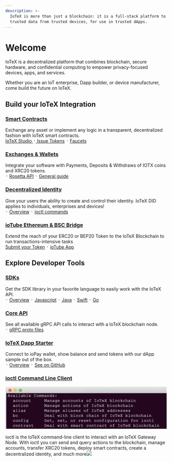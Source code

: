 ```yaml
---
description: >-
  IoTeX is more than just a blockchain: it is a full-stack platform to enable
  trusted data from trusted devices, for use in trusted dApps.
---
```


# Welcome

IoTeX is a decentralized platform that combines blockchain, secure hardware, and confidential computing to empower privacy-focused devices, apps, and services.

Whether you are an IoT enterprise, Dapp builder, or device manufacturer, come build the future on IoTeX.

## Build your IoTeX Integration

### [Smart Contracts](software-tools/smart-contracts/)

Exchange any asset or implement any logic in a transparent, decentralized fashion with IoTeX smart contracts.   
[IoTeX Studio ](https://ide.iotex.io/)᛫[ ](https://ide.iotex.io/)[Issue Tokens](software-tools/smart-contracts/issue-xrc20-tokens-on-iotex.md) ᛫ [Faucets](software-tools/iotx-faucets.md)

### [Exchanges & Wallets](more-resources/exchange-integration/general-guide.md)

Integrate your software with Payments, Deposits & Withdraws of IOTX coins and XRC20 tokens.  
᛫ [Rosetta API](more-resources/exchange-integration/rosetta-api.md) ᛫ [General guide](more-resources/exchange-integration/)

### [Decentralized Identity](middleware-1/decentralized-identity/)

Give your users the ability to create and control their identity. IoTeX DID applies to individuals, enterprises and devices!  
᛫ [Overview](https://docs.iotex.io/developer/did/overview.html) ᛫ [ioctl commands](https://docs.iotex.io/developer/ioctl/did.html)

### [ioTube Ethereum & BSC Bridge](https://tube.iotex.io)

Extend the reach of your ERC20 or BEP20 Token to the IoTeX Blockchain to run transactions-intensive tasks  
[Submit your Token](https://github.com/iotexproject/iotube/issues/new?body=%3C%21--%0APlease+only+use+this+template+for+submitting+new+ERC20+tokens+you+would+like+to+be+added+to+https%3A%2F%2Ftube.iotex.io%0A--%3E%0A%0A+**What%27s+the+ERC20+token+address%3F**%0A%0A**Additional+comments**%3A&title=New+ERC20+Token+Submission) ᛫ [ioTube App ](https://tube.iotex.io/)

## Explore Developer Tools <a id="part2"></a>

### [SDKs](software-tools/iotex-antenna-sdk/)

Get the SDK library in your favorite language to easily work with the IoTeX API.  
᛫ [Overview](software-tools/iotex-antenna-sdk/antenna-overview.md) ᛫ [Javascript](software-tools/iotex-antenna-sdk/antenna-installation/install-antenna-js.md) ᛫ [Java](software-tools/iotex-antenna-sdk/antenna-installation/antenna-java.md) ᛫ [Swift](software-tools/iotex-antenna-sdk/antenna-installation/antenna-swift.md) ᛫ [Go](software-tools/iotex-antenna-sdk/antenna-installation/antenna-go.md)

### [Core API](reference/node-core-api-grpc.md)

See all available gRPC API calls to interact with a IoTeX blockchain node.  
᛫ [gRPC proto files](https://github.com/iotexproject/iotex-proto)

### [IoTeX Dapp Starter](software-tools/iotex-dapp-starter.md)

Connect to ioPay wallet, show balance and send tokens with our dApp sample out of the box.  
᛫ [Overview](software-tools/iotex-dapp-starter.md) ᛫ [See on GitHub ](https://github.com/iotexproject/iotex-dapp-sample#iotex-dapp-sample)

### [ioctl Command Line Client](reference/ioctl-cli-reference/)

![](.gitbook/assets/image%20%286%29.png)

ioctl is the IoTeX command-line client to interact with an IoTeX Gateway Node. With ioctl you can send and query actions to the blockchain, manage accounts, transfer XRC20 tokens, deploy smart contracts, create a decentralized identity, and much more![  
](https://github.com/iotexproject/iotex-dapp-sample#iotex-dapp-sample)





